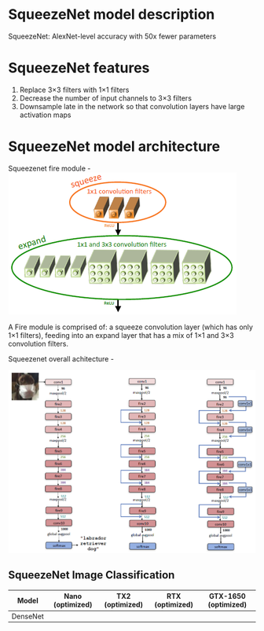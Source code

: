 # SqueezeNet model description

SqueezeNet: AlexNet-level accuracy with 50x fewer parameters

# SqueezeNet features

1. Replace 3×3 filters with 1×1 filters
2. Decrease the number of input channels to 3×3 filters
3. Downsample late in the network so that convolution layers have large activation maps

# SqueezeNet model architecture

Squeezenet fire module -  
![](https://github.com/rohitkatakolen/classification_model_architecure_md/blob/main/img/squeezenet_fire_module.png)

A Fire module is comprised of: a squeeze convolution layer (which has only 1×1 filters), feeding into an expand layer that has a mix of 1×1 and 3×3 convolution filters.

Squeezenet overall achitecture - 

![](https://github.com/rohitkatakolen/classification_model_architecure_md/blob/main/img/squeezenet_architecture.png)

## SqueezeNet Image Classification
| Model    | Nano (optimized) | TX2 (optimized)    | RTX (optimized)    |GTX-1650 (optimized)    |
|----------|:--------------:|:---------------:|:----------------:|:-----------------:|
| DenseNet |  |  |  |  |

